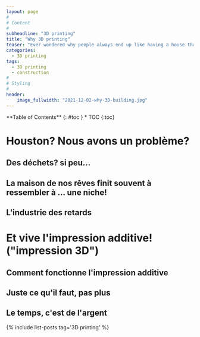 ```yaml
---
layout: page
#
# Content
#
subheadline: "3D printing"
title: "Why 3D printing"
teaser: "Ever wondered why people always end up like having a house that looks like a kennel?"
categories:
  - 3D printing
tags:
  - 3D printing
  - construction
#
# Styling
#
header:
    image_fullwidth: "2021-12-02-why-3D-building.jpg"
---
```

<div class="row">
<div class="medium-4 medium-push-8 columns" markdown="1">
<div class="panel radius" markdown="1">
**Table of Contents**
{: #toc }
*  TOC
{:toc}
</div>
</div><!-- /.medium-4.columns -->





# Houston? Nous avons un problème?

## Des déchets? si peu...

## La maison de nos rêves finit souvent à ressembler à ... une niche!

## L'industrie des retards


# Et vive l'impression additive! ("impression 3D")


## Comment fonctionne l'impression additive

## Juste ce qu'il faut, pas plus

## Le temps, c'est de l'argent

{% include list-posts tag='3D printing' %}